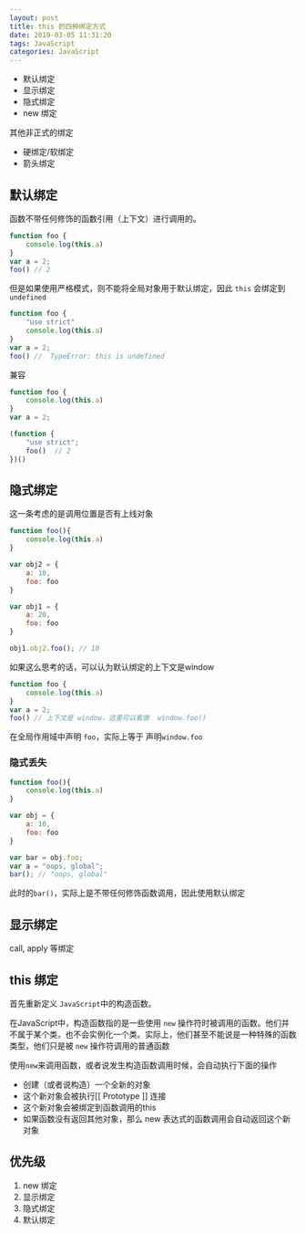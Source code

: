 ```yaml
---
layout: post
title: this 的四种绑定方式
date: 2019-03-05 11:31:20
tags: JavaScript
categories: JavaScript
---
```


- 默认绑定
- 显示绑定
- 隐式绑定
- new 绑定

其他非正式的绑定

- 硬绑定/软绑定
- 箭头绑定


## 默认绑定

函数不带任何修饰的函数引用（上下文）进行调用的。
```js
function foo {
    console.log(this.a)
}
var a = 2;
foo() // 2
```

但是如果使用严格模式，则不能将全局对象用于默认绑定，因此 `this` 会绑定到 `undefined`

```js
function foo {
    "use strict"
    console.log(this.a)
}
var a = 2;
foo() //  TypeError: this is undefined
```

兼容
```js
function foo {
    console.log(this.a)
}
var a = 2;

(function {
    "use strict";
    foo()  // 2
})()
```

## 隐式绑定

这一条考虑的是调用位置是否有上线对象

```js
function foo(){
    console.log(this.a)
}

var obj2 = {
    a: 10,
    foo: foo
}

var obj1 = {
    a: 20,
    foo: foo
}

obj1.obj2.foo(); // 10
```

如果这么思考的话，可以认为默认绑定的上下文是window
```js
function foo {
    console.log(this.a)
}
var a = 2;
foo() // 上下文是 window，这里可以看做  window.foo()
```

在全局作用域中声明 `foo`，实际上等于 声明`window.foo`


### 隐式丢失

```js
function foo(){
    console.log(this.a)
}

var obj = {
    a: 10,
    foo: foo
}

var bar = obj.foo;
var a = "oops, global";
bar(); // "oops, global"
```

此时的`bar()`，实际上是不带任何修饰函数调用，因此使用默认绑定

## 显示绑定

call, apply 等绑定


##  this 绑定

首先重新定义 `JavaScript`中的构造函数。

在JavaScript中，构造函数指的是一些使用 `new` 操作符时被调用的函数。他们并不属于某个类，也不会实例化一个类。实际上，他们甚至不能说是一种特殊的函数类型，他们只是被 `new` 操作符调用的普通函数

使用`new`来调用函数，或者说发生构造函数调用时候，会自动执行下面的操作

- 创建（或者说构造）一个全新的对象 
- 这个新对象会被执行[[ Prototype ]] 连接
- 这个新对象会被绑定到函数调用的this
- 如果函数没有返回其他对象，那么 new 表达式的函数调用会自动返回这个新对象


## 优先级

1. new 绑定
2. 显示绑定
3. 隐式绑定
4. 默认绑定


